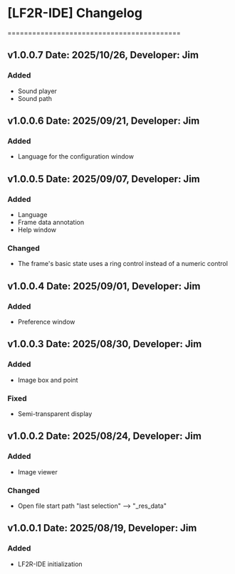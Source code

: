 # [LF2R-IDE] Changelog
==========================================


v1.0.0.7 Date: 2025/10/26, Developer: Jim
---------------------------------------------------
### Added
- Sound player
- Sound path


v1.0.0.6 Date: 2025/09/21, Developer: Jim
---------------------------------------------------
### Added
- Language for the configuration window


v1.0.0.5 Date: 2025/09/07, Developer: Jim
---------------------------------------------------
### Added
- Language
- Frame data annotation
- Help window

### Changed
- The frame's basic state uses a ring control instead of a numeric control


v1.0.0.4 Date: 2025/09/01, Developer: Jim
---------------------------------------------------
### Added
- Preference window


v1.0.0.3 Date: 2025/08/30, Developer: Jim
---------------------------------------------------
### Added
- Image box and point

### Fixed
- Semi-transparent display


v1.0.0.2 Date: 2025/08/24, Developer: Jim
---------------------------------------------------
### Added
- Image viewer

### Changed
- Open file start path "last selection" --> "_res_data"


v1.0.0.1 Date: 2025/08/19, Developer: Jim
---------------------------------------------------
### Added
- LF2R-IDE initialization
